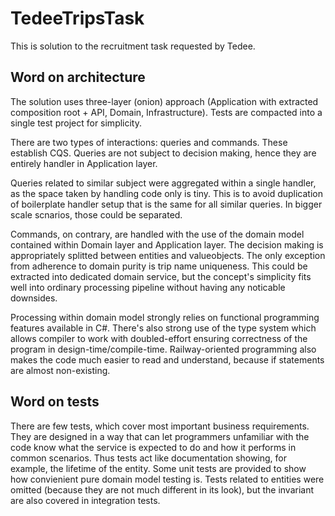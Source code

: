 # TedeeTripsTask
This is solution to the recruitment task requested by Tedee.

## Word on architecture
The solution uses three-layer (onion) approach (Application with extracted composition root + API, Domain, Infrastructure).
Tests are compacted into a single test project for simplicity.

There are two types of interactions: queries and commands. These establish CQS.
Queries are not subject to decision making, hence they are entirely handler in Application layer.

Queries related to similar subject were aggregated within a single handler, as the space taken by handling code only is tiny. This is to avoid duplication of boilerplate handler setup that is the same for all similar queries. In bigger scale scnarios, those could be separated.

Commands, on contrary, are handled with the use of the domain model contained within Domain layer and Application layer.
The decision making is appropriately splitted between entities and valueobjects. The only exception from adherence to domain purity is trip name uniqueness. This could be extracted into dedicated domain service, but the concept's simplicity fits well into ordinary processing pipeline without having any noticable downsides.

Processing within domain model strongly relies on functional programming features available in C#. There's also strong use of the type system which allows compiler to work with doubled-effort ensuring correctness of the program in design-time/compile-time. Railway-oriented programming also makes the code much easier to read and understand, because if statements are almost non-existing.

## Word on tests
There are few tests, which cover most important business requirements. They are designed in a way that can let programmers unfamiliar with the code know what the service is expected to do and how it performs in common scenarios. Thus tests act like documentation showing, for example, the lifetime of the entity.
Some unit tests are provided to show how convienient pure domain model testing is. Tests related to entities were omitted (because they are not much different in its look), but the invariant are also covered in integration tests.
